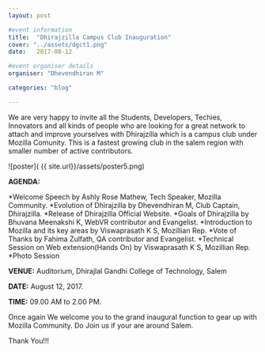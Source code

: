 ```yaml
---
layout: post

#event information
title:  "Dhirajzilla Campus Club Inauguration"
cover: "../assets/dgct1.png"
date:   2017-08-12

#event organiser details
organiser: "Dhevendhiran M"

categories: "blog"

---
```

We are very happy to invite all the Students, Developers, Techies, Innovators and all kinds of people who are looking for a 
great network to attach and improve yourselves with Dhirajzilla which is a campus club under Mozilla Comunity. This is a fastest 
growing club in the salem region with smaller number of active contributors.

![poster]( {{ site.url}}/assets/poster5.png)

**AGENDA:**

   *Welcome Speech by Ashly Rose Mathew, Tech Speaker, Mozilla Community. 
   *Evolution of Dhirajzilla by Dhevendhiran M, Club Captain, Dhirajzilla. 
   *Release of Dhirajzilla Official Website. 
   *Goals of Dhirajzilla by Bhuvana Meenakshi K,  WebVR contributor and Evangelist. 
   *Introduction to Mozilla and its key areas by Viswaprasath K S, Mozillian Rep. 
   *Vote of Thanks by Fahima Zulfath,  QA contributor and Evangelist.
   *Technical Session on Web extension(Hands On)  by Viswaprasath K S, Mozillian Rep. 
   *Photo Session 

   
**VENUE:** Auditorium, Dhirajlal Gandhi College of Technology, Salem

**DATE:** August 12, 2017.

**TIME:** 09.00 AM to 2.00 PM. 

Once again We welcome you to the grand inaugural function to gear up with Mozilla Community. Do Join us if your are around Salem.

Thank You!!!
